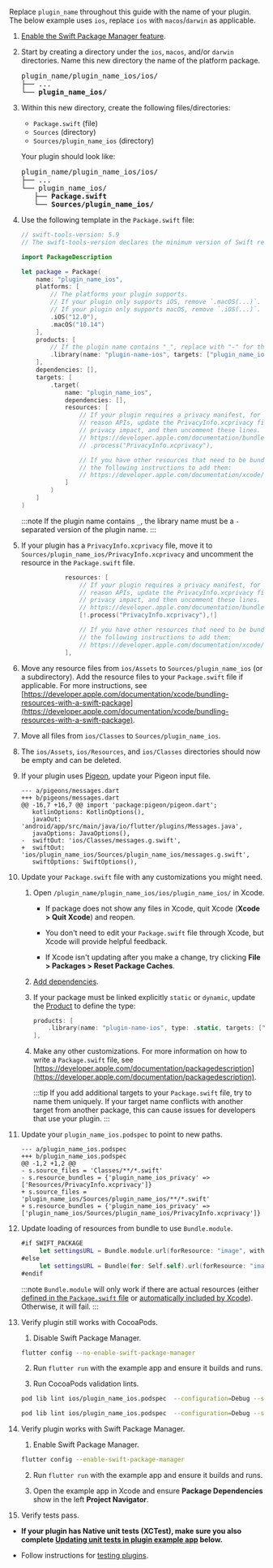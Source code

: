 Replace `plugin_name` throughout this guide with the name of your plugin.
The below example uses `ios`, replace `ios` with `macos`/`darwin` as applicable.

1. [Enable the Swift Package Manager feature][enableSPM].

2. Start by creating a directory under the `ios`, `macos`, and/or `darwin`
   directories.
   Name this new directory the name of the platform package.

   <pre>
   plugin_name/plugin_name_ios/ios/
   ├── ...
   └── <b>plugin_name_ios/</b>
   </pre>

3. Within this new directory, create the following files/directories:
    - `Package.swift` (file)
    - `Sources` (directory)
    - `Sources/plugin_name_ios` (directory)

   Your plugin should look like:

   <pre>
   plugin_name/plugin_name_ios/ios/
   ├── ...
   └── plugin_name_ios/
      ├── <b>Package.swift</b>
      └── <b>Sources/plugin_name_ios/</b>
   </pre>

4. Use the following template in the `Package.swift` file:

   ```swift title="Package.swift"
   // swift-tools-version: 5.9
   // The swift-tools-version declares the minimum version of Swift required to build this package.
   
   import PackageDescription
   
   let package = Package(
       name: "plugin_name_ios",
       platforms: [
           // The platforms your plugin supports.
           // If your plugin only supports iOS, remove `.macOS(...)`.
           // If your plugin only supports macOS, remove `.iOS(...)`.
           .iOS("12.0"),
           .macOS("10.14")
       ],
       products: [
           // If the plugin name contains "_", replace with "-" for the library name
           .library(name: "plugin-name-ios", targets: ["plugin_name_ios"])
       ],
       dependencies: [],
       targets: [
           .target(
               name: "plugin_name_ios",
               dependencies: [],
               resources: [
                   // If your plugin requires a privacy manifest, for example if it uses any required
                   // reason APIs, update the PrivacyInfo.xcprivacy file to describe your plugin's
                   // privacy impact, and then uncomment these lines. For more information, see
                   // https://developer.apple.com/documentation/bundleresources/privacy_manifest_files
                   // .process("PrivacyInfo.xcprivacy"),
   
                   // If you have other resources that need to be bundled with your plugin, refer to
                   // the following instructions to add them:
                   // https://developer.apple.com/documentation/xcode/bundling-resources-with-a-swift-package
               ]
           )
       ]
   )
   ```

   :::note
   If the plugin name contains `_`, the library name must be a `-` separated
   version of the plugin name.
   :::

5. If your plugin has a `PrivacyInfo.xcprivacy` file, move it to
   `Sources/plugin_name_ios/PrivacyInfo.xcprivacy` and uncomment the resource in
   the `Package.swift` file.

   ```swift title="Package.swift"
               resources: [
                   // If your plugin requires a privacy manifest, for example if it uses any required
                   // reason APIs, update the PrivacyInfo.xcprivacy file to describe your plugin's
                   // privacy impact, and then uncomment these lines. For more information, see
                   // https://developer.apple.com/documentation/bundleresources/privacy_manifest_files
                   [!.process("PrivacyInfo.xcprivacy"),!]
   
                   // If you have other resources that need to be bundled with your plugin, refer to
                   // the following instructions to add them:
                   // https://developer.apple.com/documentation/xcode/bundling-resources-with-a-swift-package
               ],
   ```

6. Move any resource files from `ios/Assets` to `Sources/plugin_name_ios`
   (or a subdirectory).
   Add the resource files to your `Package.swift` file if applicable.
   For more instructions, see
   [https://developer.apple.com/documentation/xcode/bundling-resources-with-a-swift-package](https://developer.apple.com/documentation/xcode/bundling-resources-with-a-swift-package).

7. Move all files from `ios/Classes` to `Sources/plugin_name_ios`.

8. The `ios/Assets`, `ios/Resources`, and `ios/Classes` directories should now
   be empty and can be deleted.

9. If your plugin uses [Pigeon][], update your Pigeon input file.

   ```diff2html
   --- a/pigeons/messages.dart
   +++ b/pigeons/messages.dart
   @@ -16,7 +16,7 @@ import 'package:pigeon/pigeon.dart';
      kotlinOptions: KotlinOptions(),
      javaOut: 'android/app/src/main/java/io/flutter/plugins/Messages.java',
      javaOptions: JavaOptions(),
   -  swiftOut: 'ios/Classes/messages.g.swift',
   +  swiftOut: 'ios/plugin_name_ios/Sources/plugin_name_ios/messages.g.swift',
      swiftOptions: SwiftOptions(),
   ```

10. Update your `Package.swift` file with any customizations you might need.

    1. Open `/plugin_name/plugin_name_ios/ios/plugin_name_ios/` in Xcode.

        * If package does not show any files in Xcode, quit Xcode
          (**Xcode > Quit Xcode**) and reopen.

        * You don't need to edit your `Package.swift` file through Xcode,
          but Xcode will provide helpful feedback.

        * If Xcode isn't updating after you make a change, try clicking **File >
          Packages > Reset Package Caches**.

    2. [Add dependencies][].

    3. If your package must be linked explicitly `static` or `dynamic`,
       update the [Product][] to define the type:

       ```swift title="Package.swift"
       products: [
           .library(name: "plugin-name-ios", type: .static, targets: ["plugin_name_ios"])
       ],
       ```

    4. Make any other customizations. For more information on how to write a
       `Package.swift` file, see
       [https://developer.apple.com/documentation/packagedescription](https://developer.apple.com/documentation/packagedescription).

       :::tip
       If you add additional targets to your `Package.swift` file,
       try to name them uniquely.
       If your target name conflicts with another target from another package,
       this can cause issues for developers that use your plugin.
       :::

11. Update your `plugin_name_ios.podspec` to point to new paths.

    ```diff2html
    --- a/plugin_name_ios.podspec
    +++ b/plugin_name_ios.podspec
    @@ -1,2 +1,2 @@ 
    - s.source_files = 'Classes/**/*.swift'
    - s.resource_bundles = {'plugin_name_ios_privacy' => ['Resources/PrivacyInfo.xcprivacy']}
    + s.source_files = 'plugin_name_ios/Sources/plugin_name_ios/**/*.swift'
    + s.resource_bundles = {'plugin_name_ios_privacy' => ['plugin_name_ios/Sources/plugin_name_ios/PrivacyInfo.xcprivacy']}
    ```

12. Update loading of resources from bundle to use `Bundle.module`.

    ```swift
    #if SWIFT_PACKAGE
         let settingsURL = Bundle.module.url(forResource: "image", withExtension: "jpg")
    #else
         let settingsURL = Bundle(for: Self.self).url(forResource: "image", withExtension: "jpg")
    #endif
    ```

    :::note
    `Bundle.module` will only work if there are actual resources
    (either [defined in the `Package.swift` file][Bundling resources] or
    [automatically included by Xcode][Xcode resource detection]).
    Otherwise, it will fail.
    :::

13. Verify plugin still works with CocoaPods.

    1. Disable Swift Package Manager.

    ```sh
    flutter config --no-enable-swift-package-manager
    ```

    2. Run `flutter run` with the example app and ensure it builds and runs.

    3. Run CocoaPods validation lints.

    ```sh
    pod lib lint ios/plugin_name_ios.podspec  --configuration=Debug --skip-tests --use-modular-headers --use-libraries
    ```

    ```sh
    pod lib lint ios/plugin_name_ios.podspec  --configuration=Debug --skip-tests --use-modular-headers
    ```

14. Verify plugin works with Swift Package Manager.

    1. Enable Swift Package Manager.

    ```sh
    flutter config --enable-swift-package-manager
    ```

    2. Run `flutter run` with the example app and ensure it builds and runs.

    3. Open the example app in Xcode and ensure **Package Dependencies** show in
       the left **Project Navigator**.

15. Verify tests pass.

  * **If your plugin has Native unit tests (XCTest), make sure you also complete
    [Updating unit tests in plugin example app][] below.**

  * Follow instructions for [testing plugins][].

[enableSPM]: /packages-and-plugins/swift-package-manager/for-plugin-authors#how-to-enable-swift-package-manager
[Pigeon]: https://pub.dev/packages/pigeon
[Add dependencies]: https://developer.apple.com/documentation/packagedescription/package/dependency
[Product]: https://developer.apple.com/documentation/packagedescription/product
[Bundling resources]: https://developer.apple.com/documentation/xcode/bundling-resources-with-a-swift-package#Explicitly-declare-or-exclude-resources
[Xcode resource detection]: https://developer.apple.com/documentation/xcode/bundling-resources-with-a-swift-package#:~:text=Xcode%20detects%20common%20resource%20types%20for%20Apple%20platforms%20and%20treats%20them%20as%20a%20resource%20automatically
[Updating unit tests in plugin example app]: /packages-and-plugins/swift-package-manager/for-plugin-authors/#updating-unit-tests-in-plugin-example-app
[testing plugins]: https://docs.flutter.dev/testing/testing-plugins
